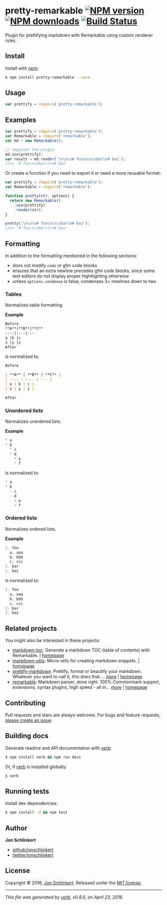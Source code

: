 # pretty-remarkable [![NPM version](https://img.shields.io/npm/v/pretty-remarkable.svg?style=flat)](https://www.npmjs.com/package/pretty-remarkable) [![NPM downloads](https://img.shields.io/npm/dm/pretty-remarkable.svg?style=flat)](https://npmjs.org/package/pretty-remarkable) [![Build Status](https://img.shields.io/travis/jonschlinkert/pretty-remarkable.svg?style=flat)](https://travis-ci.org/jonschlinkert/pretty-remarkable)

Plugin for prettifying markdown with Remarkable using custom renderer rules.

## Install

Install with [npm](https://www.npmjs.com/):

```sh
$ npm install pretty-remarkable --save
```

## Usage

```js
var prettify = require('pretty-remarkable');
```

## Examples

```js
var prettify = require('pretty-remarkable');
var Remarkable = require('remarkable');
var md = new Remarkable();

// register the plugin
md.use(prettify);
var result = md.render('\n\n\n# foo\n\n\nbar\n# baz');
//=> '# foo\n\nbar\n\n# baz'
```

Or create a function if you need to export it or need a more reusable format:

```js
var prettify = require('pretty-remarkable');
var Remarkable = require('remarkable');

function pretty(str, options) {
  return new Remarkable()
    .use(prettify)
    .render(str);
}

pretty('\n\n\n# foo\n\n\nbar\n# baz');
//=> '# foo\n\nbar\n\n# baz'
```

## Formatting

In addition to the formatting mentioned in the following sections:

* does not modify `code` or gfm code blocks
* ensures that an extra newline precedes gfm code blocks, since some text editors do not display proper hightlighting otherwise
* unless `options.condense` is false, condenses 3+ newlines down to two

### Tables

Normalizes table formatting.

**Example**

```markdown
Before
**A**|**B**|**C**
---:|:---|---
a |b |c
x |y |z
After
```

Is normalized to:

```markdown
Before

| **A** | **B** | **C** | 
| ---: | :--- | --- |
| a | b | c |
| x | y | z |

After
```

### Unordered lists

Normalizes unordered lists.

**Example**

```markdown
* a
* b
  * c
  * d
    * e
    * f
```

Is normalized to:

```markdown
* a
* b
  - c
  - d
    + e
    + f
```

### Ordered lists

Normalizes ordered lists.

**Example**

```markdown
1. foo
  a. aaa
  b. bbb
  c. ccc
1. bar
1. baz
```

Is normalized to:

```markdown
1. foo
  a. aaa
  b. bbb
  c. ccc
2. bar
3. baz
```

## Related projects

You might also be interested in these projects:

* [markdown-toc](https://www.npmjs.com/package/markdown-toc): Generate a markdown TOC (table of contents) with Remarkable. | [homepage](https://github.com/jonschlinkert/markdown-toc)
* [markdown-utils](https://www.npmjs.com/package/markdown-utils): Micro-utils for creating markdown snippets. | [homepage](https://github.com/jonschlinkert/markdown-utils)
* [prettify-markdown](https://www.npmjs.com/package/prettify-markdown): Prettify, format or beautify your markdown. Whatever you want to call it, this does that.… [more](https://www.npmjs.com/package/prettify-markdown) | [homepage](https://github.com/jonschlinkert/prettify-markdown)
* [remarkable](https://www.npmjs.com/package/remarkable): Markdown parser, done right. 100% Commonmark support, extensions, syntax plugins, high speed - all in… [more](https://www.npmjs.com/package/remarkable) | [homepage](https://github.com/jonschlinkert/remarkable)

## Contributing

Pull requests and stars are always welcome. For bugs and feature requests, [please create an issue](https://github.com/jonschlinkert/pretty-remarkable/issues/new).

## Building docs

Generate readme and API documentation with [verb](https://github.com/verbose/verb):

```sh
$ npm install verb && npm run docs
```

Or, if [verb](https://github.com/verbose/verb) is installed globally:

```sh
$ verb
```

## Running tests

Install dev dependencies:

```sh
$ npm install -d && npm test
```

## Author

**Jon Schlinkert**

* [github/jonschlinkert](https://github.com/jonschlinkert)
* [twitter/jonschlinkert](http://twitter.com/jonschlinkert)

## License

Copyright © 2016, [Jon Schlinkert](https://github.com/jonschlinkert).
Released under the [MIT license](https://github.com/jonschlinkert/pretty-remarkable/blob/master/LICENSE).

***

_This file was generated by [verb](https://github.com/verbose/verb), v0.9.0, on April 23, 2016._